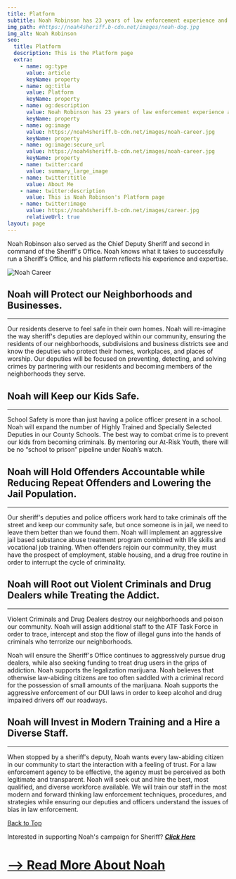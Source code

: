 ```yaml
---
title: Platform
subtitle: Noah Robinson has 23 years of law enforcement experience and has served as a field training officer, law enforcement instructor, internal affairs investigator, public information officer, grant writer, project manager, and human resources director.
img_path: #https://noah4sheriff.b-cdn.net/images/noah-dog.jpg
img_alt: Noah Robinson
seo:
  title: Platform
  description: This is the Platform page
  extra:
    - name: og:type
      value: article
      keyName: property
    - name: og:title
      value: Platform
      keyName: property
    - name: og:description
      value: Noah Robinson has 23 years of law enforcement experience and has served as a field training officer, law enforcement instructor, internal affairs investigator, public information officer, grant writer, project manager, and human resources director.
      keyName: property
    - name: og:image
      value: https://noah4sheriff.b-cdn.net/images/noah-career.jpg
      keyName: property
    - name: og:image:secure_url
      value: https://noah4sheriff.b-cdn.net/images/noah-career.jpg
      keyName: property
    - name: twitter:card
      value: summary_large_image
    - name: twitter:title
      value: About Me
    - name: twitter:description
      value: This is Noah Robinson's Platform page
    - name: twitter:image
      value: https://noah4sheriff.b-cdn.net/images/career.jpg
      relativeUrl: true
layout: page
---
```


Noah Robinson also served as the Chief Deputy Sheriff and second in command of the Sheriff's Office. Noah knows what it takes to successfully run a Sheriff’s Office, and his platform reflects his experience and expertise.

![Noah Career](https://noah4sheriff.b-cdn.net/images/noah-career.jpg)

## Noah will Protect our Neighborhoods and Businesses.

---

Our residents deserve to feel safe in their own homes. Noah will re-imagine the way sheriff's deputies are deployed within our community, ensuring the residents of our neighborhoods, subdivisions and business districts see and know the deputies who protect their homes, workplaces, and places of worship. Our deputies will be focused on preventing, detecting, and solving crimes by partnering with our residents and becoming members of the neighborhoods they serve.

<div id="kids"></div>

## Noah will Keep our Kids Safe.

---

School Safety is more than just having a police officer present in a school. Noah will expand the number of Highly Trained and Specially Selected Deputies in our County Schools. The best way to combat crime is to prevent our kids from becoming criminals. By mentoring our At-Risk Youth, there will be no “school to prison” pipeline under Noah’s watch.

<div id="jail"></div>

## Noah will Hold Offenders Accountable while Reducing Repeat Offenders and Lowering the Jail Population.

---

Our sheriff's deputies and police officers work hard to take criminals off the street and keep our community safe, but once someone is in jail, we need to leave them better than we found them. Noah will implement an aggressive jail based substance abuse treatment program combined with life skills and vocational job training. When offenders rejoin our community, they must have the prospect of employment, stable housing, and a drug free routine in order to interrupt the cycle of criminality.

<div id="treat"></div>

## Noah will Root out Violent Criminals and Drug Dealers while Treating the Addict.

---

Violent Criminals and Drug Dealers destroy our neighborhoods and poison our community. Noah will assign additional staff to the ATF Task Force in order to trace, intercept and stop the flow of illegal guns into the hands of criminals who terrorize our neighborhoods.

Noah will ensure the Sheriff's Office continues to aggressively pursue drug dealers, while also seeking funding to treat drug users in the grips of addiction. Noah supports the legalization marijuana. Noah believes that otherwise law-abiding citizens are too often saddled with a criminal record for the possession of small amounts of the marijuana. Noah supports the aggressive enforcement of our DUI laws in order to keep alcohol and drug impaired drivers off our roadways.

<div id="treat"></div>

## Noah will Invest in Modern Training and a Hire a Diverse Staff.

---

When stopped by a sheriff's deputy, Noah wants every law-abiding citizen in our community to start the interaction with a feeling of trust. For a law enforcement agency to be effective, the agency must be perceived as both legitimate and transparent. Noah will seek out and hire the best, most qualified, and diverse workforce available. We will train our staff in the most modern and forward thinking law enforcement techniques, procedures, and strategies while ensuring our deputies and officers understand the issues of bias in law enforcement.

[Back to Top](#top)

Interested in supporting Noah's campaign for Sheriff? ***[Click Here](/join)***


# [--> Read More About Noah](/about)
